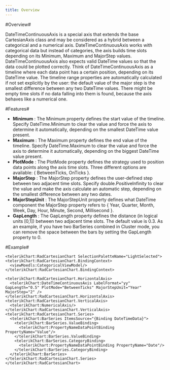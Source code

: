 ```yaml
---
title: Overview
---
```


#Overview#

DateTimeContinuousAxis is a special axis that extends the base CartesianAxis class and may be considered as a hybrid between a categorical and a numerical axis. DateTimeContinuousAxis works with categorical data but instead of categories, the axis builds time slots depending on its Minimum, Maximum and MajorStep values.
DateTimeContinuousAxis also expects valid DateTime values so that the data could be plotted correctly. Think of DateTimeContinuousAxis as a timeline where each data point has a certain position, depending on its DateTime value. The timeline range properties are automatically calculated if not set explicitly by the user: the default value of the major step is the smallest difference between any two DateTime values. There might be empty time slots if no data falling into them is found, because the axis behaves like a numerical one.

#Features#

- **Minimum** : The Minimum property defines the start value of the timeline. Specify DateTime.Minimum to clear the value and force the axis to determine it automatically, depending on the smallest DateTime value present.
- **Maximum** : The Maximum property defines the end value of the timeline. Specify DateTime.Maximum to clear the value and force the axis to determine it automatically, depending on the biggest DateTime value present.
- **PlotMode** : The PlotMode property defines the strategy used to position data points along the axis time slots. Three different options are available: { BetweenTicks, OnTicks }.
- **MajorStep** : The MajorStep property defines the user-defined step between two adjacent time slots. Specify double.PositiveInfinity to clear the value and make the axis calculate an automatic step, depending on the smallest difference between any two dates.
- **MajorStepUnit** : The MajorStepUnit property defines what DateTime component the MajorStep property refers to { Year, Quarter, Month, Week, Day, Hour, Minute, Second, Millisecond }.
- **GapLength** : The GapLength property defines the distance (in logical units [0,1]) between two adjacent time slots. The default value is 0.3. As an example, if you have two BarSeries combined in Cluster mode, you can remove the space between the bars by setting the GapLength property to 0.

#Example#

    <telerikChart:RadCartesianChart SelectionPaletteName="LightSelected">
    <telerikChart:RadCartesianChart.BindingContext>
      <viewMoedls:CategoricalViewModel/>
    </telerikChart:RadCartesianChart.BindingContext>

    <telerikChart:RadCartesianChart.HorizontalAxis>
      <telerikChart:DateTimeContinuousAxis LabelFormat="yy" GapLength="0.5" PlotMode="BetweenTicks" MajorStepUnit="Year" MajorStep="2" />
    </telerikChart:RadCartesianChart.HorizontalAxis>
    <telerikChart:RadCartesianChart.VerticalAxis>
      <telerikChart:NumericalAxis/>
    </telerikChart:RadCartesianChart.VerticalAxis>
    <telerikChart:RadCartesianChart.Series>
      <telerikChart:BarSeries ItemsSource="{Binding DateTimeData}">
        <telerikChart:BarSeries.ValueBinding>
          <telerikChart:PropertyNameDataPointBinding PropertyName="Value"/>
        </telerikChart:BarSeries.ValueBinding>
        <telerikChart:BarSeries.CategoryBinding>
          <telerikChart:PropertyNameDataPointBinding PropertyName="Date"/>
        </telerikChart:BarSeries.CategoryBinding>
      </telerikChart:BarSeries>
    </telerikChart:RadCartesianChart.Series>
    </telerikChart:RadCartesianChart>